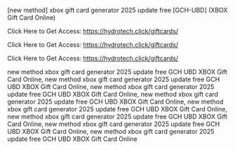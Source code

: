 [new method] xbox gift card generator 2025 update free [GCH-UBD] (XBOX Gift Card Online)

Click Here to Get Access: https://hydrotech.click/giftcards/

Click Here to Get Access: https://hydrotech.click/giftcards/

Click Here to Get Access: https://hydrotech.click/giftcards/

 new method xbox gift card generator 2025 update free GCH UBD XBOX Gift Card Online, new method xbox gift card generator 2025 update free GCH UBD XBOX Gift Card Online, new method xbox gift card generator 2025 update free GCH UBD XBOX Gift Card Online, new method xbox gift card generator 2025 update free GCH UBD XBOX Gift Card Online, new method xbox gift card generator 2025 update free GCH UBD XBOX Gift Card Online, new method xbox gift card generator 2025 update free GCH UBD XBOX Gift Card Online, new method xbox gift card generator 2025 update free GCH UBD XBOX Gift Card Online, new method xbox gift card generator 2025 update free GCH UBD XBOX Gift Card Online
